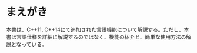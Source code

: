 まえがき
=======
本書は、C++11, C++14にて追加された言語機能について解説する。ただし、本書は言語仕様を詳細に解説するのではなく、機能の紹介と、簡単な使用方法の解説となっている。

